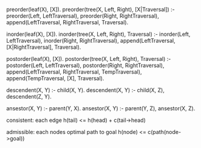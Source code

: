 
preorder(leaf(X), [X]).
preorder(tree(X, Left, Right), [X|Traversal]) :-
    preorder(Left, LeftTraversal),
    preorder(Right, RightTraversal),
    append(LeftTraversal, RightTraversal, Traversal).

inorder(leaf(X), [X]).
inorder(tree(X, Left, Right), Traversal) :-
    inorder(Left, LeftTraversal),
    inorder(Right, RightTraversal),
    append(LeftTraversal, [X|RightTraversal], Traversal).

postorder(leaf(X), [X]).
postorder(tree(X, Left, Right), Traversal) :-
    postorder(Left, LeftTraversal),
    postorder(Right, RightTraversal),
    append(LeftTraversal, RightTraversal, TempTraversal),
    append(TempTraversal, [X], Traversal).


descendent(X, Y) :- child(X, Y).
descendent(X, Y) :- child(X, Z), descendent(Z, Y).

ansestor(X, Y) :- parent(Y, X).
ansestor(X, Y) :- parent(Y, Z), ansestor(X, Z).

consistent:
each edge
h(tail) <= h(head) + c(tail->head)

admissible:
each nodes optimal path to goal
h(node) <= c(path(node->goal))
